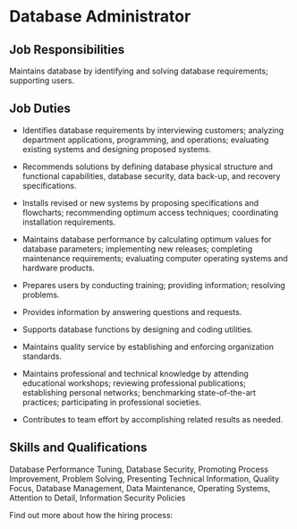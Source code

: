 # Database Administrator

## Job Responsibilities

Maintains database by identifying and solving database requirements; supporting users.

## Job Duties

* Identifies database requirements by interviewing customers; analyzing department applications, programming, and operations; evaluating existing systems and designing proposed systems.

* Recommends solutions by defining database physical structure and functional capabilities, database security, data back-up, and recovery specifications.

* Installs revised or new systems by proposing specifications and flowcharts; recommending optimum access techniques; coordinating installation requirements.

* Maintains database performance by calculating optimum values for database parameters; implementing new releases; completing maintenance requirements; evaluating computer operating systems and hardware products.

* Prepares users by conducting training; providing information; resolving problems.

* Provides information by answering questions and requests.

* Supports database functions by designing and coding utilities.

* Maintains quality service by establishing and enforcing organization standards.

* Maintains professional and technical knowledge by attending educational workshops; reviewing professional publications; establishing personal networks; benchmarking state-of-the-art practices; participating in professional societies.

* Contributes to team effort by accomplishing related results as needed.

## Skills and Qualifications

Database Performance Tuning, Database Security, Promoting Process Improvement, Problem Solving, Presenting Technical Information, Quality Focus, Database Management, Data Maintenance, Operating Systems, Attention to Detail, Information Security Policies

Find out more about how the hiring process:
